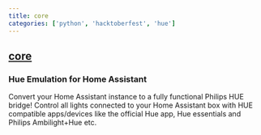 ```yaml
---
title: core
categories: ['python', 'hacktoberfest', 'hue']
---
```

## [core](https://github.com/hass-emulated-hue/core)

### Hue Emulation for Home Assistant


Convert your Home Assistant instance to a fully functional Philips HUE bridge!
Control all lights connected to your Home Assistant box with HUE compatible apps/devices like the official Hue app, Hue essentials and Philips Ambilight+Hue etc.
